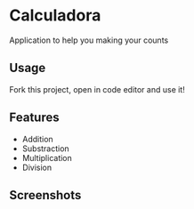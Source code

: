 # Calculadora

Application to help you making your counts


## Usage

Fork this project, open in code editor and use it!



## Features

- Addition
- Substraction  
- Multiplication
- Division


## Screenshots
